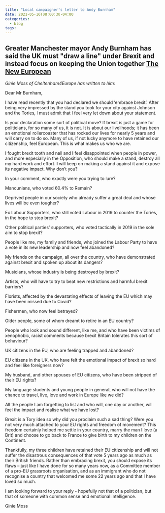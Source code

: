 ```yaml
---
title: "Local campaigner's letter to Andy Burnham"
date: 2021-05-16T08:00:30-04:00
categories:
  - blog
tags:
---
```

## Greater Manchester mayor Andy Burnham has said the UK must "draw a line" under Brexit and instead focus on keeping the Union together [The New European](https://www.theneweuropean.co.uk/brexit-news/westminster-news/andy-burnham-on-embracing-brexit-7967260)

*Ginie Moss of Cheltenham4Europe has written to him:*


Dear Mr Burnham, 

I have read recently that you had declared we should ’embrace brexit’. After being very impressed by the stand you took for your city against Johnson and the Tories, I must admit that I feel very let down about your statement. 

Is your declaration some sort of political move? If brexit is just a game for politicians, for so many of us, it is not. It is about our livelihoods; it has been an emotional rollercoaster that has rocked our lives for nearly 5 years and will carry on to do so. Many of us, if not lucky anymore to have retained our citizenship, feel European. This is what makes us who we are.  

I fought brexit tooth and nail and I feel disappointed when people in power, and more especially in the Opposition, who should make a stand, destroy all my hard work and effort. I will keep on making a stand against it and expose its negative impact. Why don’t you?  

In your comment, who exactly were you trying to lure?  

Mancunians, who voted 60.4% to Remain? 

Deprived people in our society who already suffer a great deal and whose lives will be even tougher? 

Ex Labour Supporters, who still voted Labour in 2019 to counter the Tories, in the hope to stop brexit? 

Other political parties’ supporters, who voted tactically in 2019 in the sole aim to stop brexit? 

People like me, my family and friends, who joined the Labour Party to have a vote in its new leadership and now feel abandoned?  

My friends on the campaign, all over the country, who have demonstrated against  brexit and spoken up about its dangers? 

Musicians, whose industry is being destroyed by brexit? 

Artists, who will have to try to beat new restrictions and harmful brexit barriers? 

Florists, affected by the devastating effects of leaving the EU which may have been missed due to Covid? 

Fishermen, who now feel betrayed? 

Older people, some of whom dreamt to retire in an EU country? 

People who look and sound different, like me, and who have been victims of xenophobic, racist comments because brexit Britain tolerates this sort of behaviour? 

UK citizens in the EU, who are feeling trapped and abandoned? 

EU citizens in the UK, who have felt the emotional impact of brexit so hard and feel like foreigners now?  

My husband, and other spouses of EU citizens, who have been stripped of their EU rights? 

My language students and young people in general, who will not have the chance to travel, live, love and work in Europe like we did?  

All the people I am forgetting to list and who will, one day or another, will feel the impact and realise what we have lost?  

Brexit is a Tory idea so why did you proclaim such a sad thing? Were you not very much attached to your EU rights and freedom of movement? This freedom certainly helped me settle in your country,  marry the man I love (a Brit) and choose to go back to France to give birth to my children on the Continent.  

Thankfully, my three children have retained their EU citizenship and will not suffer the disastrous consequences of that vote 5 years ago as much as their British friends. Rather than embracing brexit, you should expose its flaws – just like I have done for so many years now, as a Committee member of a pro-EU grassroots organisation, and as an immigrant who do not recognise a country that welcomed me some 22 years ago and that I have loved so much.  

I am looking forward to your reply - hopefully not that of a politician, but that of someone with common sense and emotional intelligence.

Ginie Moss